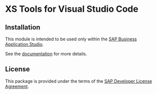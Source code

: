 # XS Tools for Visual Studio Code

## Installation

This module is intended to be used only within the [SAP Business Application Studio](https://help.sap.com/viewer/9d1db9835307451daa8c930fbd9ab264/Cloud/).

See the [documentation](https://help.sap.com/viewer/product/HANA_CLOUD/latest/en-US?task=develop_task) for more details.

## License


This package is provided under the terms of the [SAP Developer License Agreement](https://tools.hana.ondemand.com/developer-license-3_1.txt).

